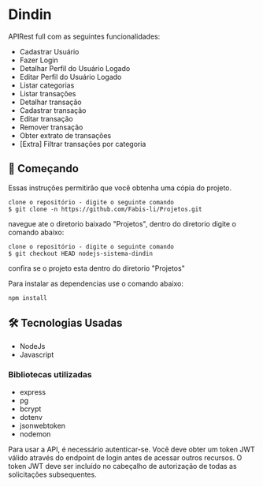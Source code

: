 
# Dindin

APIRest full com as seguintes funcionalidades:

- Cadastrar Usuário
- Fazer Login
- Detalhar Perfil do Usuário Logado
- Editar Perfil do Usuário Logado
- Listar categorias
- Listar transações
- Detalhar transação
- Cadastrar transação
- Editar transação
- Remover transação
- Obter extrato de transações
- [Extra] Filtrar transações por categoria

## 🚀 Começando
Essas instruções permitirão que você obtenha uma cópia do projeto.

```git
clone o repositório - digite o seguinte comando
$ git clone -n https://github.com/Fabis-li/Projetos.git
```
navegue ate o diretorio baixado "Projetos",
dentro do diretorio digite o comando abaixo:
```git
clone o repositório - digite o seguinte comando
$ git checkout HEAD nodejs-sistema-dindin
```
confira se o projeto esta dentro do diretorio "Projetos"

Para instalar as dependencias use o comando abaixo:
```git
npm install
```

## 🛠 Tecnologias Usadas
- NodeJs 
- Javascript

### Bibliotecas utilizadas
- express
- pg
- bcrypt
- dotenv
- jsonwebtoken
- nodemon

Para usar a API, é necessário autenticar-se. Você deve obter um token JWT válido através do endpoint de login antes de acessar outros recursos. O token JWT deve ser incluído no cabeçalho de autorização de todas as solicitações subsequentes.



